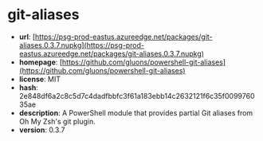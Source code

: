 # git-aliases

- **url**: [https://psg-prod-eastus.azureedge.net/packages/git-aliases.0.3.7.nupkg](https://psg-prod-eastus.azureedge.net/packages/git-aliases.0.3.7.nupkg)
- **homepage**: [https://github.com/gluons/powershell-git-aliases](https://github.com/gluons/powershell-git-aliases)
- **license**: MIT
- **hash**: 2e848df6a2c8c5d7c4dadfbbfc3f61a183ebb14c2632121f6c35f009976035ae
- **description**: A PowerShell module that provides partial Git aliases from Oh My Zsh's git plugin.
- **version**: 0.3.7

